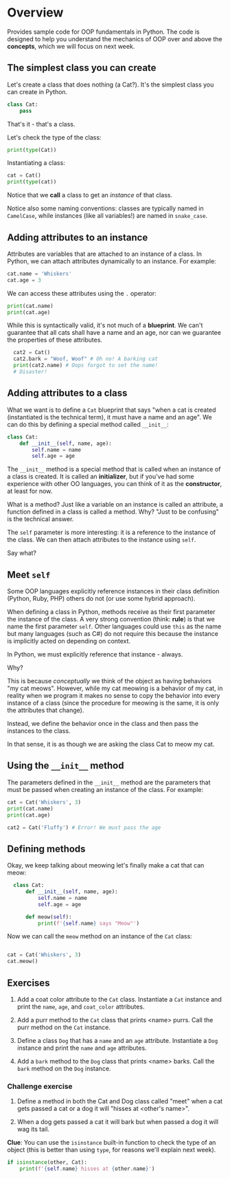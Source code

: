 # Overview

Provides sample code for OOP fundamentals in Python. The code is designed to help you understand the mechanics of OOP over and above the **concepts**, which we will focus on next week.

## The simplest class you can create

Let's create a class that does nothing (a Cat?). It's the simplest class you can create in Python.

```python
class Cat:
    pass
```

That's it - that's a class.

Let's check the type of the class:

```python
print(type(Cat))
```

Instantiating a class:

```python
cat = Cat()
print(type(cat))
```

Notice that we **call** a class to get an _instance_ of that class.

Notice also some naming conventions: classes are typically named in `CamelCase`, while instances (like all variables!) are named in `snake_case`.

## Adding attributes to an instance

Attributes are variables that are attached to an instance of a class. In Python, we can attach attributes dynamically to an instance. For example:

```python
cat.name = 'Whiskers'
cat.age = 3
```

We can access these attributes using the `.` operator:

```python
print(cat.name)
print(cat.age)
```

While this is syntactically valid, it's not much of a **blueprint**. We can't guarantee that all cats shall have a name and an age, nor can we guarantee the properties of these attributes.

```python
  cat2 = Cat()
  cat2.bark = "Woof, Woof" # Oh no! A barking cat
  print(cat2.name) # Oops forgot to set the name!
  # Disaster!
```

## Adding attributes to a class

What we want is to define a `Cat` blueprint that says "when a cat is created (instantiated is the technical term), it must have a name and an age". We can do this by defining a special method called `__init__`:

```python
class Cat:
    def __init__(self, name, age):
        self.name = name
        self.age = age
```

The `__init__` method is a special method that is called when an instance of a class is created. It is called an **initializer**, but if you've had some experience with other OO languages, you can think of it as the **constructor**, at least for now.

What is a method? Just like a variable on an instance is called an attribute, a function defined in a class is called a method. Why? "Just to be confusing" is the technical answer.

The `self` parameter is more interesting: it is a reference to the instance of the class. We can then attach attributes to the instance using `self`.

Say what?

## Meet `self`

Some OOP languages explicitly reference instances in their class definition (Python, Ruby, PHP) others do not (or use some hybrid approach).

When defining a class in Python, methods receive as their first parameter the instance of the class. A very strong convention (think: **rule**) is that we name the first parameter `self`. Other languages could use `this` as the name but many languages (such as C#) do not require this because the instance is implicitly acted on depending on context.

In Python, we must explicitly reference that instance - always.

Why?

This is because _conceptually_ we think of the object as having behaviors "my cat meows". However, while my cat meowing is a behavior of my cat, in reality when we program it makes no sense to copy the behavior into every instance of a class (since the procedure for meowing is the same, it is only the attributes that change).

Instead, we define the behavior once in the class and then pass the instances to the class.

In that sense, it is as though we are asking the class Cat to meow my cat.

## Using the `__init__` method

The parameters defined in the `__init__` method are the parameters that must be passed when creating an instance of the class. For example:

```python
cat = Cat('Whiskers', 3)
print(cat.name)
print(cat.age)

cat2 = Cat('Fluffy') # Error! We must pass the age
```

## Defining methods

Okay, we keep talking about meowing let's finally make a cat that can meow:

```python
  class Cat:
      def __init__(self, name, age):
          self.name = name
          self.age = age

      def meow(self):
          print(f'{self.name} says "Meow"')
```

Now we can call the `meow` method on an instance of the `Cat` class:

```python

cat = Cat('Whiskers', 3)
cat.meow()
```

## Exercises

1. Add a coat color attribute to the `Cat` class. Instantiate a `Cat` instance and print the `name`, `age`, and `coat_color` attributes.

2. Add a purr method to the `Cat` class that prints &lt;name&gt; purrs. Call the purr method on the `Cat` instance.

3. Define a class `Dog` that has a `name` and an `age` attribute. Instantiate a `Dog` instance and print the `name` and `age` attributes.

4. Add a `bark` method to the `Dog` class that prints &lt;name&gt; barks. Call the `bark` method on the `Dog` instance.

### Challenge exercise

1. Define a method in both the Cat and Dog class called "meet" when a cat gets passed a cat or a dog it will "hisses at &lt;other's name&gt;".

2. When a dog gets passed a cat it will bark but when passed a dog it will wag its tail.

**Clue**: You can use the `isinstance` built-in function to check the type of an object (this is better than using `type`, for reasons we'll explain next week).

```python
if isinstance(other, Cat):
    print(f'{self.name} hisses at {other.name}')
```

